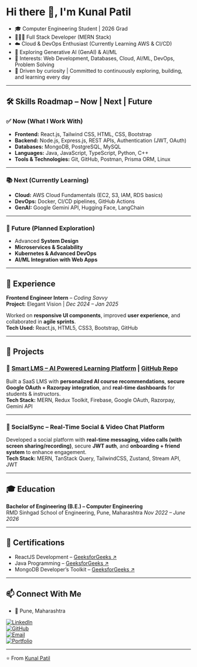 # Hi there 👋, I'm Kunal Patil  

- 🎓 Computer Engineering Student | 2026 Grad  
- 🧑🏻‍💻 Full Stack Developer (MERN Stack) 
- ☁️ Cloud & DevOps Enthusiast (Currently Learning AWS & CI/CD) 
- 🤖 Exploring Generative AI (GenAI) & AI/ML
- 📌 Interests: Web Development, Databases, Cloud, AI/ML, DevOps, Problem Solving  
- 🚀 Driven by curiosity | Committed to continuously exploring, building, and learning every day  

---

## 🛠️ Skills Roadmap – Now | Next | Future  

### ✅ Now (What I Work With)
- **Frontend:** React.js, Tailwind CSS, HTML, CSS, Bootstrap  
- **Backend:** Node.js, Express.js, REST APIs, Authentication (JWT, OAuth)  
- **Databases:** MongoDB, PostgreSQL, MySQL  
- **Languages:** Java, JavaScript, TypeScript, Python, C++  
- **Tools & Technologies:** Git, GitHub, Postman, Prisma ORM, Linux  

---

### 📚 Next (Currently Learning)
- **Cloud:** AWS Cloud Fundamentals (EC2, S3, IAM, RDS basics)  
- **DevOps:** Docker, CI/CD pipelines, GitHub Actions  
- **GenAI:** Google Gemini API, Hugging Face, LangChain  

---

### 🚀 Future (Planned Exploration)
- Advanced **System Design**  
- **Microservices & Scalability**  
- **Kubernetes & Advanced DevOps**  
- **AI/ML Integration with Web Apps**  

---

## 💼 Experience  

**Frontend Engineer Intern** – *Coding Savvy*  
**Project:** Elegant Vision | *Dec 2024 – Jan 2025*  

Worked on **responsive UI components**, improved **user experience**, and collaborated in **agile sprints**.  
**Tech Used:** React.js, HTML5, CSS3, Bootstrap, GitHub

---

## 🚀 Projects  

### 🔹 [Smart LMS – AI Powered Learning Platform](https://smart-lms-d0zm.onrender.com/) | [GitHub Repo](https://github.com/kunal-patil-dev/SmartLMS)  

Built a SaaS LMS with **personalized AI course recommendations**, **secure Google OAuth + Razorpay integration**, and **real-time dashboards** for students & instructors.  
**Tech Stack:** MERN, Redux Toolkit, Firebase, Google OAuth, Razorpay, Gemini API  

---

### 🔹 SocialSync – Real-Time Social & Video Chat Platform  

Developed a social platform with **real-time messaging, video calls (with screen sharing/recording)**, secure **JWT auth**, and **onboarding + friend system** to enhance engagement.  
**Tech Stack:** MERN, TanStack Query, TailwindCSS, Zustand, Stream API, JWT 

---

## 🎓 Education  

**Bachelor of Engineering (B.E.) – Computer Engineering**  
RMD Sinhgad School of Engineering, Pune, Maharashtra
*Nov 2022 – June 2026*  

---

## 📜 Certifications  

- ReactJS Development – [GeeksforGeeks ↗️](https://media.geeksforgeeks.org/courses/certificates/8113178e201c98d845adff9e981049ee.pdf)  
- Java Programming – [GeeksforGeeks ↗️](https://media.geeksforgeeks.org/courses/certificates/f185f68c07eae5a976f1cf5488c8c9a7.pdf)  
- MongoDB Developer’s Toolkit – [GeeksforGeeks ↗️](https://media.geeksforgeeks.org/courses/certificates/1cb32475733abea10df355053f7c283b.pdf)  

---

## 📫 Connect With Me  

- 📍 Pune, Maharashtra

[![LinkedIn](https://img.shields.io/badge/LinkedIn-0A66C2?style=for-the-badge&logo=linkedin&logoColor=white)](https://linkedin.com/in/kunal-patil-dev)  
[![GitHub](https://img.shields.io/badge/GitHub-181717?style=for-the-badge&logo=github&logoColor=white)](https://github.com/kunal-patil-dev)  
[![Email](https://img.shields.io/badge/Email-D14836?style=for-the-badge&logo=gmail&logoColor=white)](mailto:kunal.patil.dev@gmail.com)  
[![Portfolio](https://img.shields.io/badge/Portfolio-000000?style=for-the-badge&logo=vercel&logoColor=white)](https://kunalpatil-olive.vercel.app/)  


---

⭐️ From [Kunal Patil](https://github.com/kunal-patil-dev)  
